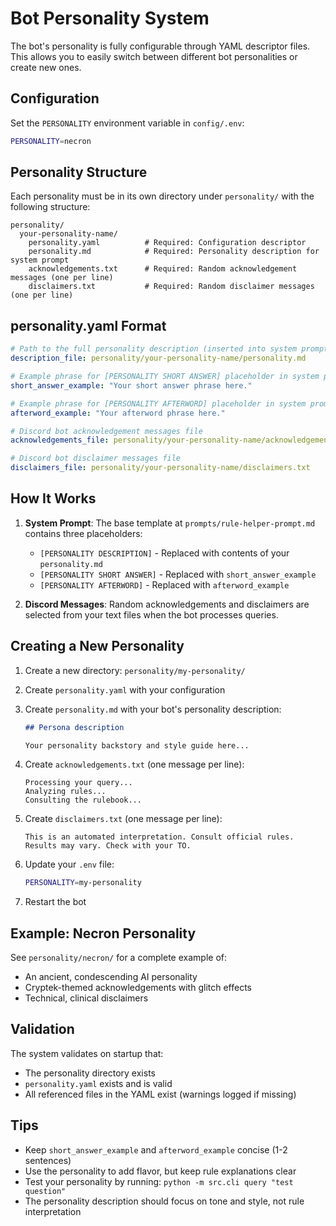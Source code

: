 # Bot Personality System

The bot's personality is fully configurable through YAML descriptor files. This allows you to easily switch between different bot personalities or create new ones.

## Configuration

Set the `PERSONALITY` environment variable in `config/.env`:

```bash
PERSONALITY=necron
```

## Personality Structure

Each personality must be in its own directory under `personality/` with the following structure:

```
personality/
  your-personality-name/
    personality.yaml          # Required: Configuration descriptor
    personality.md            # Required: Personality description for system prompt
    acknowledgements.txt      # Required: Random acknowledgement messages (one per line)
    disclaimers.txt           # Required: Random disclaimer messages (one per line)
```

## personality.yaml Format

```yaml
# Path to the full personality description (inserted into system prompt)
description_file: personality/your-personality-name/personality.md

# Example phrase for [PERSONALITY SHORT ANSWER] placeholder in system prompt
short_answer_example: "Your short answer phrase here."

# Example phrase for [PERSONALITY AFTERWORD] placeholder in system prompt
afterword_example: "Your afterword phrase here."

# Discord bot acknowledgement messages file
acknowledgements_file: personality/your-personality-name/acknowledgements.txt

# Discord bot disclaimer messages file
disclaimers_file: personality/your-personality-name/disclaimers.txt
```

## How It Works

1. **System Prompt**: The base template at `prompts/rule-helper-prompt.md` contains three placeholders:
   - `[PERSONALITY DESCRIPTION]` - Replaced with contents of your `personality.md`
   - `[PERSONALITY SHORT ANSWER]` - Replaced with `short_answer_example`
   - `[PERSONALITY AFTERWORD]` - Replaced with `afterword_example`

2. **Discord Messages**: Random acknowledgements and disclaimers are selected from your text files when the bot processes queries.

## Creating a New Personality

1. Create a new directory: `personality/my-personality/`

2. Create `personality.yaml` with your configuration

3. Create `personality.md` with your bot's personality description:
   ```markdown
   ## Persona description

   Your personality backstory and style guide here...
   ```

4. Create `acknowledgements.txt` (one message per line):
   ```
   Processing your query...
   Analyzing rules...
   Consulting the rulebook...
   ```

5. Create `disclaimers.txt` (one message per line):
   ```
   This is an automated interpretation. Consult official rules.
   Results may vary. Check with your TO.
   ```

6. Update your `.env` file:
   ```bash
   PERSONALITY=my-personality
   ```

7. Restart the bot

## Example: Necron Personality

See `personality/necron/` for a complete example of:
- An ancient, condescending AI personality
- Cryptek-themed acknowledgements with glitch effects
- Technical, clinical disclaimers

## Validation

The system validates on startup that:
- The personality directory exists
- `personality.yaml` exists and is valid
- All referenced files in the YAML exist (warnings logged if missing)

## Tips

- Keep `short_answer_example` and `afterword_example` concise (1-2 sentences)
- Use the personality to add flavor, but keep rule explanations clear
- Test your personality by running: `python -m src.cli query "test question"`
- The personality description should focus on tone and style, not rule interpretation
